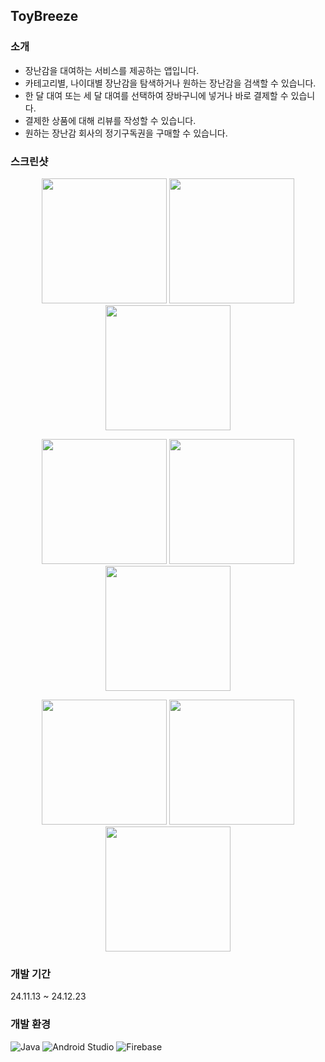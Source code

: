 ## ToyBreeze

### 소개
- 장난감을 대여하는 서비스를 제공하는 앱입니다. 
- 카테고리별, 나이대별 장난감을 탐색하거나 원하는 장난감을 검색할 수 있습니다. 
- 한 달 대여 또는 세 달 대여를 선택하여 장바구니에 넣거나 바로 결제할 수 있습니다.
- 결제한 상품에 대해 리뷰를 작성할 수 있습니다. 
- 원하는 장난감 회사의 정기구독권을 구매할 수 있습니다. 
 
### 스크린샷
<p align="center">
  <img src="https://github.com/user-attachments/assets/9d8fa7e7-ba5f-4884-b782-e42533de635d" width="200"/>
  <img src="https://github.com/user-attachments/assets/7468c355-466b-4152-a23d-feee78299aae" width="200"/>
  <img src="https://github.com/user-attachments/assets/698def9b-120e-488b-9c32-6e5ee3c55590" width="200"/>
</p>
<p align="center">
  <img src="https://github.com/user-attachments/assets/35f17516-94e7-4851-bd6d-c0f23d20c22d" width="200"/>
  <img src="https://github.com/user-attachments/assets/ed5dac53-eea8-447d-82aa-2343dc1aca5c" width="200"/>
  <img src="https://github.com/user-attachments/assets/bd5f3302-f520-44c8-88d4-caa943ad9f2d" width="200"/>
</p>
<p align="center">
  <img src="https://github.com/user-attachments/assets/7f7ad094-f06f-4d27-8fe0-0dcf6fb4ea16" width="200"/>
  <img src="https://github.com/user-attachments/assets/4ec53630-3f66-41f1-bc7e-742885bacf4a" width="200"/>
  <img src="https://github.com/user-attachments/assets/dacfe404-2352-4cf7-9d49-bf2436ed5ab9" width="200"/>
</p>

### 개발 기간
24.11.13 ~ 24.12.23

### 개발 환경
![Java](https://img.shields.io/badge/Java-007396.svg?&style=for-the-badge&logo=openJDK&logoColor=white) ![Android Studio](https://img.shields.io/badge/Android%20Studio-3DDC84.svg?&style=for-the-badge&logo=Android%20Studio&logoColor=white) ![Firebase](https://img.shields.io/badge/Firebase-FFCA28.svg?&style=for-the-badge&logo=Firebase&logoColor=white)
